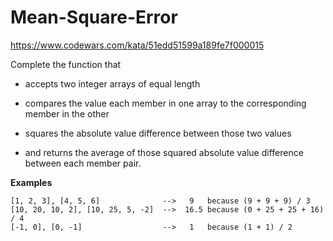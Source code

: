 # Mean-Square-Error
https://www.codewars.com/kata/51edd51599a189fe7f000015

Complete the function that

+ accepts two integer arrays of equal length

+ compares the value each member in one array to the corresponding member in the other

+ squares the absolute value difference between those two values

+ and returns the average of those squared absolute value difference between each member pair.

**Examples**

```
[1, 2, 3], [4, 5, 6]              -->   9   because (9 + 9 + 9) / 3
[10, 20, 10, 2], [10, 25, 5, -2]  -->  16.5 because (0 + 25 + 25 + 16) / 4
[-1, 0], [0, -1]                  -->   1   because (1 + 1) / 2
```
